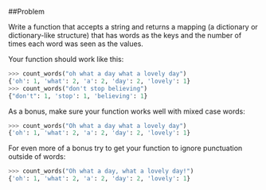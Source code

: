 ##Problem

Write a function that accepts a string and returns a mapping (a dictionary or dictionary-like structure) that has words as the keys and the number of times each word was seen as the values.


Your function should work like this:

```python
>>> count_words("oh what a day what a lovely day")
{'oh': 1, 'what': 2, 'a': 2, 'day': 2, 'lovely': 1}
>>> count_words("don't stop believing")
{"don't": 1, 'stop': 1, 'believing': 1}
```
As a bonus, make sure your function works well with mixed case words:
```python
>>> count_words("Oh what a day what a lovely day")
{'oh': 1, 'what': 2, 'a': 2, 'day': 2, 'lovely': 1}
```
For even more of a bonus try to get your function to ignore punctuation outside of words:
```python
>>> count_words("Oh what a day, what a lovely day!")
{'oh': 1, 'what': 2, 'a': 2, 'day': 2, 'lovely': 1}
```
